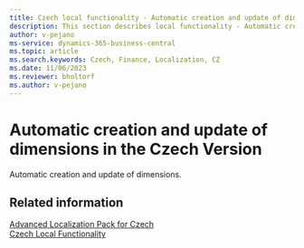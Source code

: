 ```yaml
---
title: Czech local functionality - Automatic creation and update of dimensions
description: This section describes local functionality - Automatic creation and update of dimensions in the Czech version of Business Central.
author: v-pejano
ms-service: dynamics-365-business-central
ms.topic: article
ms.search.keywords: Czech, Finance, Localization, CZ
ms.date: 11/06/2023
ms.reviewer: bholtorf
ms.author: v-pejano
---
```


# Automatic creation and update of dimensions in the Czech Version

Automatic creation and update of dimensions.

## Related information

[Advanced Localization Pack for Czech](ui-extensions-advanced-localization-pack-cz.md)  
[Czech Local Functionality](czech-local-functionality.md)  
